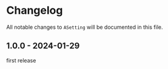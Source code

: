 # Changelog

All notable changes to `ASetting` will be documented in this file.

## 1.0.0 - 2024-01-29

first release
